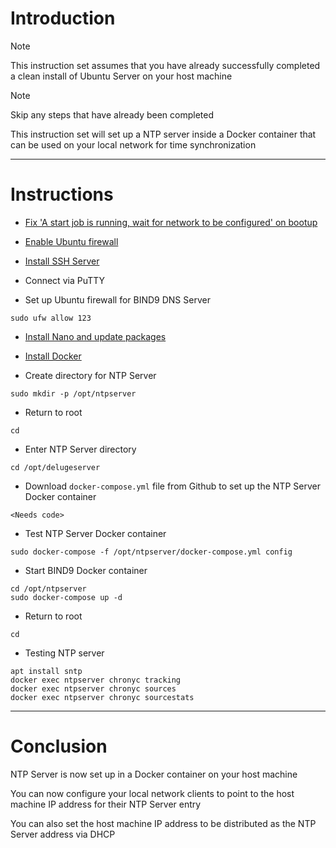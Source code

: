 # Introduction
> [!NOTE]
> This instruction set assumes that you have already successfully completed a clean install of Ubuntu Server on your host machine

> [!NOTE]
> Skip any steps that have already been completed

This instruction set will set up a NTP server inside a Docker container that can be used on your local network for time synchronization

-----
# Instructions
* [Fix 'A start job is running, wait for network to be configured' on bootup](/fix_network-bootup/README.md)

* [Enable Ubuntu firewall](/enable_firewall/README.md)

* [Install SSH Server](/install_ssh-server/README.md)

* Connect via PuTTY

* Set up Ubuntu firewall for BIND9 DNS Server
```
sudo ufw allow 123
```
* [Install Nano and update packages](/install_nano/README.md)

* [Install Docker](/install_docker/README.md)

* Create directory for NTP Server
```
sudo mkdir -p /opt/ntpserver
```
* Return to root
```
cd
```
* Enter NTP Server directory
```
cd /opt/delugeserver
```
* Download `docker-compose.yml` file from Github to set up the NTP Server Docker container
```
<Needs code>
```
* Test NTP Server Docker container
```
sudo docker-compose -f /opt/ntpserver/docker-compose.yml config
```
* Start BIND9 Docker container
```
cd /opt/ntpserver
sudo docker-compose up -d
```
* Return to root
```
cd
```
* Testing NTP server
```
apt install sntp
docker exec ntpserver chronyc tracking
docker exec ntpserver chronyc sources
docker exec ntpserver chronyc sourcestats
```
-----
# Conclusion
NTP Server is now set up in a Docker container on your host machine

You can now configure your local network clients to point to the host machine IP address for their NTP Server entry

You can also set the host machine IP address to be distributed as the NTP Server address via DHCP
